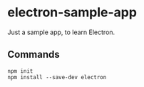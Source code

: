 # electron-sample-app

Just a sample app, to learn Electron.

## Commands
```
npm init
npm install --save-dev electron
```
